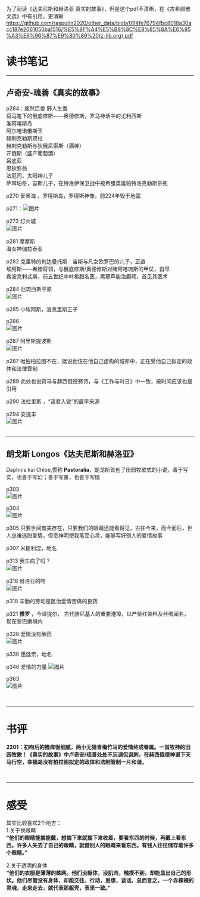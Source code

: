 为了阅读《达夫尼斯和赫洛亚 真实的故事》，但是这个pdf不清晰，在《古希腊散文选》中有引用，更清晰  
https://github.com/rasputin2020/other_data/blob/094fe76794fbc8018a30acc187e2661050ba1516/%E5%8F%A4%E5%B8%8C%E8%85%8A%E6%95%A3%E6%96%87%E9%80%89%20(z-lib.org).pdf  

# 读书笔记 
***
## 卢奇安-琉善《真实的故事》
p264：庞然巨兽 野人生番       
荷马笔下的俄底修斯——奥德修斯，罗马神话中的尤利西斯   
淮阿喀斯岛   
阿尔喀诺俄斯王   
赫剌克勒斯双柱   
赫剌克勒斯与狄俄尼索斯（酒神）   
开俄斯（盛产葡萄酒）    
吕底亚  
恩狄弥翁    
法厄同，太阳神儿子  
萨耳珀冬，宙斯儿子，在特洛伊保卫战中被希腊英雄帕特洛克勒斯杀死    

p270 爱琴海 ，罗得斯岛，罗得斯神像，前224年毁于地震  

p271：![图片](https://user-images.githubusercontent.com/84896436/147894689-3c07e32a-d198-4844-858a-d00c053db5d7.png)   

p273 灯火城   
![图片](https://user-images.githubusercontent.com/84896436/147906539-7d058890-b976-4f18-bb77-d199434ea126.png)


p281 摩摩斯  
海女神伽拉泰亚  

p282 克里特的剌达曼托斯：宙斯与凡女欧罗巴的儿子，正直  
埃阿斯——希腊将领，与俄底修斯/奥德修斯对赌阿喀琉斯的甲仗，自尽  
希波克剌忒斯，前五世纪中叶希腊名医，黑藜芦能治癫痫，首见其医术

p284 厄琉西斯平原  
![图片](https://user-images.githubusercontent.com/84896436/147906283-ea59acf7-f95b-4d87-b3bd-b0c5100829c6.png)


p285 小埃阿斯，洛克里斯王子  

p286  
![图片](https://user-images.githubusercontent.com/84896436/147906827-7f51e7f0-b157-4740-9281-197918545eef.png)

p287 阿里斯提波斯   
![图片](https://user-images.githubusercontent.com/84896436/147907482-235c4383-6199-44ee-ac6b-23e7bab7b00b.png)  

p287  唯独柏拉图不在，据说他住在他自己虚构的城邦中，正在受他自己拟定的政体和法律管制

p289 此处也说荷马与赫西俄德赛诗，与《工作与时日》中一致，按时间应该也是引用

p290 法拉里斯 ，“请君入瓮”的最早来源

p294 安提丰    
![图片](https://user-images.githubusercontent.com/84896436/147908536-a22a288e-608e-4ad3-a9aa-ac61c17398e2.png)  
&nbsp;
&nbsp;
***
## 朗戈斯 Longos《达夫尼斯和赫洛亚》  
Daphnis kai Chloe,惯称 **Pastoralia**，朗戈斯首创了田园牧歌式的小说，善于写实，也善于写幻；善于写景，也善于写情

p303  
![图片](https://user-images.githubusercontent.com/84896436/147910438-a7762f6d-8b84-4a94-926a-c268ebfb50a2.png)  

p304  
![图片](https://user-images.githubusercontent.com/84896436/147910598-b7b1102b-3306-47cd-a01a-4263a045a784.png)

p305 只要世间有美存在，只要我们的眼睛还能看得见，古往今来，而今而后，世人总难逃脱爱情，但愿神明使我笔至心灵，能够写好别人的爱情故事  

p307 米提利涅，地名

p313  我生病了吗？  
![图片](https://user-images.githubusercontent.com/84896436/147912561-9367cfce-8303-4b9e-8932-730423c01612.png)

p316  赫洛亚的吻  
![图片](https://user-images.githubusercontent.com/84896436/147913576-2f59e626-9777-4386-86c3-05f5e010646b.png)

p318 辛勤的劳动是医治爱情苦痛的良药  

p321 **推罗** ，今译提尔，  古代腓尼基人的重要港埠，以产紫红染料及丝绸闻名，现在黎巴嫩境内

p328 爱情没有解药  
![图片](https://user-images.githubusercontent.com/84896436/147915124-c9fc50af-5e8a-46ee-b572-aa6f94ca947c.png)  

p330 墨廷奈，地名

p346  爱情的力量
![图片](https://user-images.githubusercontent.com/84896436/147916607-e83be970-d0d1-4b11-adf5-1bafcb04b98c.png)

p363  
![图片](https://user-images.githubusercontent.com/84896436/147925647-4710813c-d98c-4a83-998d-4cc3c54e1742.png)



&nbsp;
&nbsp;
***
# 书评
**2201：初吻后的搔痒很细腻，两小无猜青梅竹马的爱情终成眷属。一首牧神的田园牧歌！《真实的故事》中卢奇安/琉善处处不忘调侃讽刺，在赫西俄德神谱下天马行空，幸福岛没有柏拉图拟定的政体和法制管制一片和谐。**



&nbsp;
&nbsp;
***
# 感受  
其实比较喜欢2个地方：  
1.关于换眼睛  
**“他们的眼睛能摘能戴，想摘下来就摘下来收着，要看东西的时候，再戴上看东西。许多人失去了自己的眼睛，就借别人的眼睛来看东西。有钱人往往储存着许多个眼睛。”**

2.关于透明的身体  
**“他们的衣服是薄薄的蛛网。他们没躯体，没肌肉，触摸不到，却能显出自己的形状。他们尽管没有身体，却能交往，行动，思想，谈话。总而言之，一个赤裸裸的灵魂，走来走去，就代表那躯壳，表里一致。”**

